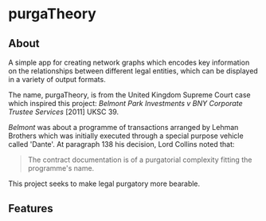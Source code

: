 # purgaTheory

## About

A simple app for creating network graphs which encodes key information on the relationships between different legal entities, which can be displayed in a variety of output formats. 

The name, purgaTheory, is from the United Kingdom Supreme Court case which inspired this project: _Belmont Park Investments v BNY Corporate Trustee Services_ \[2011\] UKSC 39. 

_Belmont_ was about a programme of transactions arranged by Lehman Brothers which was initially executed through a special purpose vehicle called 'Dante'. At paragraph 138 his decision, Lord Collins noted that:

> The contract documentation is of a purgatorial complexity fitting the programme's name. 

This project seeks to make legal purgatory more bearable. 

## Features